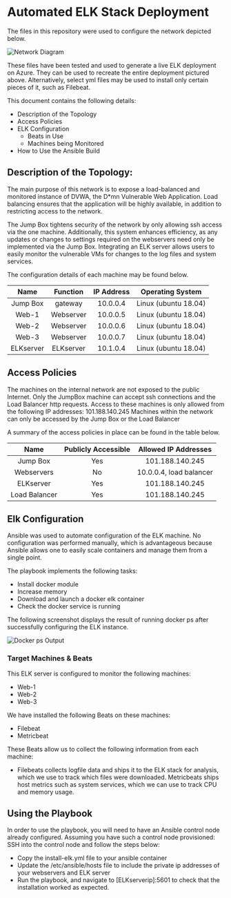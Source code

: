 # Automated ELK Stack Deployment

The files in this repository were used to configure the network depicted below.

![Network Diagram](https://github.com/msimpson451/Project1-ELK/blob/main/Images/Network%20Diagram.jpg)

These files have been tested and used to generate a live ELK deployment on Azure. They can be used to recreate the entire deployment pictured above. Alternatively, select yml files may be used to install only certain pieces of it, such as Filebeat.

This document contains the following details:
* Description of the Topology
* Access Policies
* ELK Configuration
  * Beats in Use
  * Machines being Monitored
* How to Use the Ansible Build


## Description of the Topology:

The main purpose of this network is to expose a load-balanced and monitored instance of DVWA, the D*mn Vulnerable Web Application.
Load balancing ensures that the application will be highly available, in addition to restricting access to the network.

The Jump Box tightens security of the network by only allowing ssh access via the one machine. Additionally, this system enhances efficiency, as any updates or changes to settings required on the webservers need only be implemented via the Jump Box.
Integrating an ELK server allows users to easily monitor the vulnerable VMs for changes to the log files and system services.

The configuration details of each machine may be found below.
 
 
| Name      | Function   | IP Address  | Operating System     |
| :-------: |:----------:|:-----------:|:--------------------:|
| Jump Box  | gateway    | 10.0.0.4    | Linux (ubuntu 18.04) |
| Web-1     | Webserver  | 10.0.0.5    | Linux (ubuntu 18.04) |
| Web-2     | Webserver  | 10.0.0.6    | Linux (ubuntu 18.04) |
| Web-3     | Webserver  | 10.0.0.7    | Linux (ubuntu 18.04) |
| ELKserver | ELKserver  | 10.1.0.4    | Linux (ubuntu 18.04) |
 

## Access Policies 

The machines on the internal network are not exposed to the public Internet.
Only the JumpBox machine can accept ssh connections and the Load Balancer http requests. Access to these machines is only allowed from the following IP addresses: 101.188.140.245
Machines within the network can only be accessed by the Jump Box or the Load Balancer

A summary of the access policies in place can be found in the table below.
 
| Name          | Publicly Accessible | Allowed IP Addresses    | 
|:-------------:|:-------------------:|:-----------------------:|
| Jump Box      | Yes                 | 101.188.140.245         | 
| Webservers    | No                  | 10.0.0.4, load balancer | 
| ELKserver     | Yes                 | 101.188.140.245         | 
| Load Balancer | Yes                 | 101.188.140.245         | 

 
## Elk Configuration 
Ansible was used to automate configuration of the ELK machine. No configuration was performed manually, which is advantageous because Ansible allows one to easily scale containers and manage them from a single point.

The playbook implements the following tasks:
* Install docker module 
* Increase memory 
* Download and launch a docker elk container 
* Check the docker service is running 
 
The following screenshot displays the result of running docker ps after successfully configuring the ELK instance.

![Docker ps Output](https://github.com/msimpson451/Project1-ELK/blob/main/Images/docker-output.jpg)

### Target Machines & Beats 
This ELK server is configured to monitor the following machines:
* Web-1 
* Web-2 
* Web-3 
 
We have installed the following Beats on these machines:
* Filebeat
* Metricbeat

These Beats allow us to collect the following information from each machine:

* Filebeats collects logfile data and ships it to the ELK stack for analysis, which we use to track which files were downloaded. Metricbeats ships host metrics such as system services, which we can use to track CPU and memory usage.
 
## Using the Playbook
 In order to use the playbook, you will need to have an Ansible control node already configured. Assuming you have such a control node provisioned:
SSH into the control node and follow the steps below:

* Copy the install-elk.yml file to your ansible container
* Update the /etc/ansible/hosts file to include the private ip addresses of your webservers and ELK server 
* Run the playbook, and navigate to [ELKserverip]:5601 to check that the installation worked as expected.
